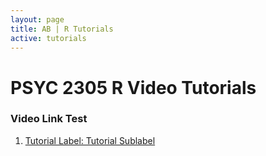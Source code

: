 ```yaml
---
layout: page
title: AB | R Tutorials
active: tutorials
---
```


<!---
# R VIDEO TUTORIALS COMING SOON
 <center>
<img src="https://media.giphy.com/media/5AiQLaZhFBeGk/giphy.gif" width="480" height="269" class="img-responsive" alt="Responsive image">
</center>
--->

# PSYC 2305 R Video Tutorials

### Video Link Test
<ol>
  <li> <a href="http://aaronbaggett.com/videotest" target="_blank">Tutorial Label: Tutorial Sublabel</a> </li>
</ol>
